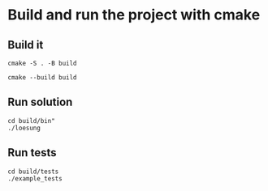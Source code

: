 
# Build and run the project with cmake

  

## Build it

	cmake -S . -B build

	cmake --build build

  

## Run solution

	cd build/bin"
	./loesung

## Run tests

    cd build/tests
    ./example_tests